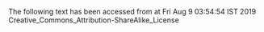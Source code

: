 The following text has been accessed from at Fri Aug 9 03:54:54 IST 2019
Creative_Commons_Attribution-ShareAlike_License
